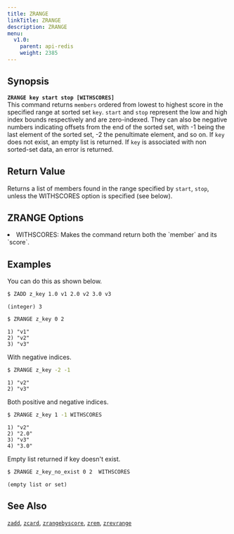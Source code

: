 ```yaml
---
title: ZRANGE
linkTitle: ZRANGE
description: ZRANGE
menu:
  v1.0:
    parent: api-redis
    weight: 2385
---
```


## Synopsis
<b>`ZRANGE key start stop [WITHSCORES]`</b><br>
This command returns `members` ordered from lowest to highest score in the specified range at sorted set `key`.
`start` and `stop` represent the low and high index bounds respectively and are zero-indexed. They can also be negative 
numbers indicating offsets from the end of the sorted set, with -1 being the last element of the sorted set, -2 the penultimate element, and so on. 
If `key` does not exist, an empty list is returned. If `key` is associated with non sorted-set data, an error is returned.

## Return Value
Returns a list of members found in the range specified by `start`, `stop`, unless the WITHSCORES option is specified (see below).

## ZRANGE Options
<li> WITHSCORES: Makes the command return both the `member` and its `score`.</li>

## Examples

You can do this as shown below.

```sh
$ ZADD z_key 1.0 v1 2.0 v2 3.0 v3
```

```
(integer) 3
```

```sh
$ ZRANGE z_key 0 2
```

```
1) "v1"
2) "v2"
3) "v3"
```

With negative indices.
```sh
$ ZRANGE z_key -2 -1
```

```
1) "v2"
2) "v3" 
```

Both positive and negative indices.
```sh
$ ZRANGE z_key 1 -1 WITHSCORES
```

```
1) "v2"
2) "2.0"
3) "v3"
4) "3.0"
```

Empty list returned if key doesn't exist.
```sh
$ ZRANGE z_key_no_exist 0 2  WITHSCORES
```

```
(empty list or set)
```

## See Also
[`zadd`](../zadd/), [`zcard`](../zcard/), [`zrangebyscore`](../zrangebyscore/), [`zrem`](../zrem),
[`zrevrange`](../zrevrange)
